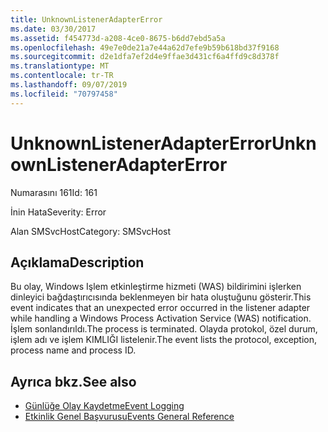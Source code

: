 ```yaml
---
title: UnknownListenerAdapterError
ms.date: 03/30/2017
ms.assetid: f454773d-a208-4ce0-8675-b6dd7ebd5a5a
ms.openlocfilehash: 49e7e0de21a7e44a62d7efe9b59b618bd37f9168
ms.sourcegitcommit: d2e1dfa7ef2d4e9ffae3d431cf6a4ffd9c8d378f
ms.translationtype: MT
ms.contentlocale: tr-TR
ms.lasthandoff: 09/07/2019
ms.locfileid: "70797458"
---
```

# <a name="unknownlisteneradaptererror"></a><span data-ttu-id="10fc2-102">UnknownListenerAdapterError</span><span class="sxs-lookup"><span data-stu-id="10fc2-102">UnknownListenerAdapterError</span></span>
<span data-ttu-id="10fc2-103">Numarasını 161</span><span class="sxs-lookup"><span data-stu-id="10fc2-103">Id: 161</span></span>  
  
 <span data-ttu-id="10fc2-104">İnin Hata</span><span class="sxs-lookup"><span data-stu-id="10fc2-104">Severity: Error</span></span>  
  
 <span data-ttu-id="10fc2-105">Alan SMSvcHost</span><span class="sxs-lookup"><span data-stu-id="10fc2-105">Category: SMSvcHost</span></span>  
  
## <a name="description"></a><span data-ttu-id="10fc2-106">Açıklama</span><span class="sxs-lookup"><span data-stu-id="10fc2-106">Description</span></span>  
 <span data-ttu-id="10fc2-107">Bu olay, Windows Işlem etkinleştirme hizmeti (WAS) bildirimini işlerken dinleyici bağdaştırıcısında beklenmeyen bir hata oluştuğunu gösterir.</span><span class="sxs-lookup"><span data-stu-id="10fc2-107">This event indicates that an unexpected error occurred in the listener adapter while handling a Windows Process Activation Service (WAS) notification.</span></span> <span data-ttu-id="10fc2-108">İşlem sonlandırıldı.</span><span class="sxs-lookup"><span data-stu-id="10fc2-108">The process is terminated.</span></span> <span data-ttu-id="10fc2-109">Olayda protokol, özel durum, işlem adı ve işlem KIMLIĞI listelenir.</span><span class="sxs-lookup"><span data-stu-id="10fc2-109">The event lists the protocol, exception, process name and process ID.</span></span>  
  
## <a name="see-also"></a><span data-ttu-id="10fc2-110">Ayrıca bkz.</span><span class="sxs-lookup"><span data-stu-id="10fc2-110">See also</span></span>

- [<span data-ttu-id="10fc2-111">Günlüğe Olay Kaydetme</span><span class="sxs-lookup"><span data-stu-id="10fc2-111">Event Logging</span></span>](index.md)
- [<span data-ttu-id="10fc2-112">Etkinlik Genel Başvurusu</span><span class="sxs-lookup"><span data-stu-id="10fc2-112">Events General Reference</span></span>](events-general-reference.md)
